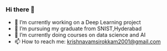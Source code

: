 ### Hi there 👋

<!--
**Krisshvamsi/Krisshvamsi** is a ✨ _special_ ✨ repository because its `README.md` (this file) appears on your GitHub profile.

Here are some ideas to get you started:

- 🔭 I’m currently working on ...
- 🌱 I’m currently learning ...
- 👯 I’m looking to collaborate on ...
- 🤔 I’m looking for help with ...
- 💬 Ask me about ...
- 📫 How to reach me: ...
- 😄 Pronouns: ...
- ⚡ Fun fact: ...
-->

- 🔭 I’m currently working on a Deep Learning project
- 👯 I’m pursuing my graduate from SNIST,Hyderabad
- 🌱 I’m currently doing courses on data science and AI
- 📫 How to reach me: krishnavamsirokkam2001@gmail.com 
